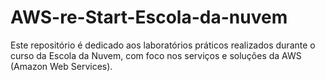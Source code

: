 # AWS-re-Start-Escola-da-nuvem
Este repositório é dedicado aos laboratórios práticos realizados durante o curso da Escola da Nuvem, com foco nos serviços e soluções da AWS (Amazon Web Services).
